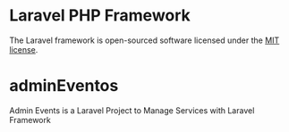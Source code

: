 # Laravel PHP Framework

The Laravel framework is open-sourced software licensed under the [MIT license](http://opensource.org/licenses/MIT).
# adminEventos

Admin Events is a Laravel Project to Manage Services with Laravel Framework

